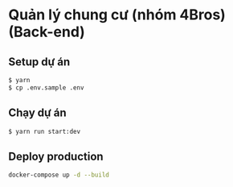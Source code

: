 # Quản lý chung cư (nhóm 4Bros) (Back-end)

## Setup dự án

```bash
$ yarn
$ cp .env.sample .env
```

## Chạy dự án

```bash
$ yarn run start:dev
```

## Deploy production

```bash
docker-compose up -d --build
```
